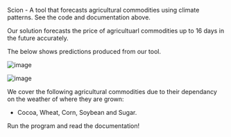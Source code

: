 Scion - A tool that forecasts agricultural commodities using climate patterns. 
See the code and documentation above.

Our solution forecasts the price of agricultuarl commodities up to 16 days in the future accurately.

The below shows predictions produced from our tool.


![image](https://github.com/user-attachments/assets/81425892-ce98-4565-8898-3e016aa5c451)

![image](https://github.com/user-attachments/assets/3975167f-9f48-4310-a29a-0bf776c06f51)


We cover the following agricultural commodities due to their dependancy on the weather of where they are grown:
- Cocoa, Wheat, Corn, Soybean and Sugar.

Run the program and read the documentation!
